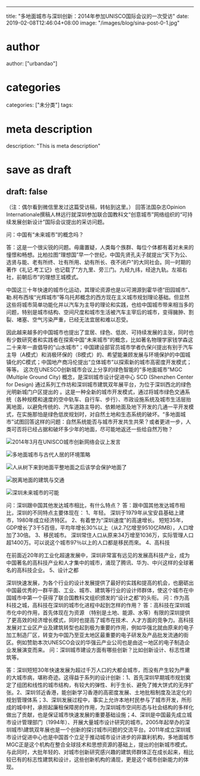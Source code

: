 
---
title: "多地面城市与深圳创新：2014年参加UNISCO国际会议的一次受访"
date: 2019-02-08T12:46:04+08:00
image: "/images/blog/sina-post-0-1.jpg"
# author
author: ["urbandao"]
# categories
categories: ["未分类"]
tags: 
# meta description
description: "This is meta description"
# save as draft
draft: false
---

（注：偶尔看到微信里发过这篇受访稿，转帖到这里。）
回答法国杂志Opinion
Internationale撰稿人林远行就深圳参加联合国教科文“创意城市”网络组织的“可持续发展创新设计”国际会议提出的采访问题。

问：中国有“未来城市”的概念吗？

答：这是一个很尖锐的问题。毋庸置疑，人类每个族群、每位个体都有着对未来的憧憬和畅想。比柏拉图“理想国”早一个世纪，中国先贤孔夫子就提出“天下为公、选贤与能、老有所终、壮有所用、幼有所长、夜不闭户”的大同社会。同一时期的著作《礼记.考工记》也记载了“方九里、旁三门。九经九纬，经途九轨。左祖右社，前朝后市”的理想王城模式。

中国这三十年快速的城市化运动，其理论资源也是以可溯源到霍华德“田园城市”、勒.柯布西埃“光辉城市”等乌托邦概念的西方现在主义城市规划理论基础。但显然这些将城市简单功能化并以汽车为主导的理论和实践，也给中国城市带来相当多的问题，特别是城市结构、空间尺度和城市生活被汽车主宰后的城市，变得臃肿、割裂、堵塞、空气污染严重，已经无法宜居和难以忍受。

因此越来越多的中国城市也提出了宜居、绿色、低炭、可持续发展的主张，同时也有少数研究者和实践者在探索中国“未来城市”的概念，比如著名物理学家钱学森这二十来年一直倡导的“山水城市”；中国建设部官员城市学者仇保兴提出有别于汽车主导（A模式）和消极环保的（B模式）的、希望能兼顾发展与环境保护的中国城镇化的C模式；中国地产商冯伦提出“立体城市”以探索新的城市高密度开发模式；等等。
这次在UNESCO创新城市会议上分享的绿色智能的“多地面城市”MGC (Multiple Ground City)
概念，是深圳城市设计促进中心 SCD (Shenzhen Center for Design)
通过系列工作坊和深圳城市建筑双年展平台，为位于深圳西北的绿色光明新城门户区提出的
。这是一种全新的城市开发模式，通过将城市绿色交通系统（各种规模和速度的空中轨车、自行车、步行）、市政设施系统及城市生活层抬离地面，以避免传统的、汽车道路主导的、依赖地面及地下开发的几通一平开发模式，在实施那怕是绿色低炭规划时，对自然土地和生态系统的破坏。“多地面城市”试图回答这样的问题：自然系统能否与城市开发共生共荣？或者更进一步，人类可否将已经占据和破坏多少年的地面，尽可能地返还一些给自然万物？

![](/images/blog/sina-post-0-1.jpg)&#65279;2014年3月在UNISCO城市创新网络会议上发言

![](/images/blog/sina-post-0-2.jpg)&#65279;多地面城市与古代人居的环境策略

![](/images/blog/sina-post-0-3.jpg)&#65279;人从树下来到地面平整地面之后该学会保护地面了

![](/images/blog/sina-post-0-4.jpg)&#65279;脱离地面的建筑与交通

![](/images/blog/sina-post-0-5.jpg)&#65279;深圳未来城市的可能

问：深圳跟中国其他发达城市相比，有什么特点？
答：跟中国其他发达城市相比，深圳的不同特点主要体现在：
1、年轻。
深圳于1979年从宝安县基础上建市，1980年成立经济特区。
2、有着誉为“深圳速度”的高速增长。
短短35年，GDP增长了3千5百倍，平均年增长30%以上（从2.7亿增至9510亿RMB），人口增加了30倍。
3、移民城市。
深圳常住人口从原来34万增至1036万，实际管理人口超1400万。可以说这个城市97％以上的人口都是移民而來。
4、高科技

在前面近20年的工业化超速发展中，深圳非常富有远见的发展高科技产业，成为中国著名的高科技产业和人才集中的城市，涌现了腾讯、华为、中兴这样的全球著名的高科技企业。
5、设计之都

深圳快速发展，为各个行业的设计发展提供了最好的实践和提高的机会，也磨砺出中国最优秀的一群平面、工业、城市、建筑等行业的设计师群体，使这个城市在中国城市中第一个获得了联合国教科文组织颁发的“设计之都”的头衔。
问：作为高科技之城，高科技在深圳的城市化进程中起到怎样的作用？
答：高科技在深圳城市化中的作用，首先体现在为资源
（特别是土地、能源、水等）有限的深圳提供了更高效的经济增长模式，同时也提高了城市在技术、人才方面的竞争力。高科技发展对工业区产业及建筑转型也起到极为重要的作用，例如华强北就由原来的电子加工制造厂区，转变为中国乃至亚太地区最重要的电子研发及产品批发流通的街区。例如赞助本次UNESCO会议的华强云产业公司也是由这一地区的电子制造企业发展演变而来。
问：深圳城市建设方面有哪些创新？比如创新设计、标志性建筑等。

答：深圳短短30年快速发展为超过千万人口的大都会城市，而没有产生较为严重的大城市病，堪称奇迹。这得益于系列的设计创新：1、首先深圳早期城市规划奠定了组团和线性的城市结构，有较大的弹性、利于生长、避免了摊大饼式的无序扩张。2、深圳邻近香港，能创新学习香港的高密度发展、土地批租制度及法定化的规划管理体系；3、深圳发展过程中，事实上允许本地村民参与了城市开发，所形成的城中村，承担起廉租保障房的作用，为深圳城市空间形态与社会结构的多样化做出了贡献，也是保证城市快速发展的重要基础设施；4、深圳是中国最先成立城市设计管理部门（1994年）、开展大量城市设计研究的城市。2005年起举办的深圳城市\建筑双年展也是一个创新的探讨城市问题的交流平台。2011年成立深圳城市设计促进中心也是中国首个立足于推动城市设计进步的非赢利机构，多地面城市MGC正是这个机构在整合全球技术和思想资源的基础上，提出的创新城市模式。与此同时，大批年轻的、对城市创新研究感兴趣的建筑师群体正在成长起来，相比较已有的标志性建筑和设计，这些创新机构的涌现，更是这个城市创新能力的体现。
